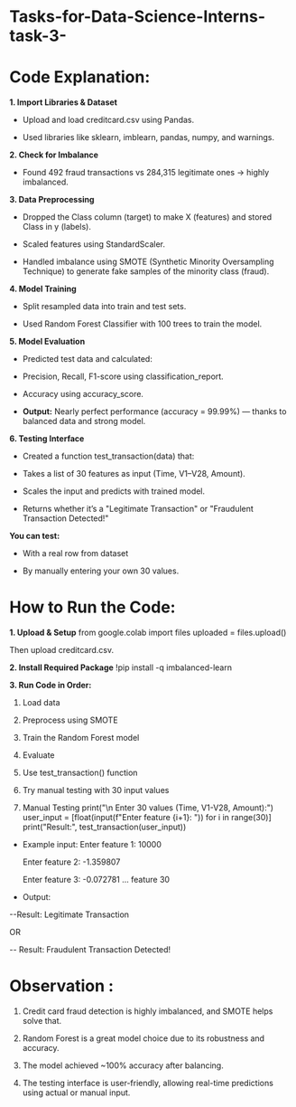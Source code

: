 # Tasks-for-Data-Science-Interns-task-3-

# **Code Explanation:**
 
 **1. Import Libraries & Dataset**
- Upload and load creditcard.csv using Pandas.

- Used libraries like sklearn, imblearn, pandas, numpy, and warnings.

 **2. Check for Imbalance**
- Found 492 fraud transactions vs 284,315 legitimate ones → highly imbalanced.

 **3. Data Preprocessing**
- Dropped the Class column (target) to make X (features) and stored Class in y (labels).

- Scaled features using StandardScaler.

- Handled imbalance using SMOTE (Synthetic Minority Oversampling Technique) to generate fake samples of the minority class (fraud).

**4. Model Training**
- Split resampled data into train and test sets.

- Used Random Forest Classifier with 100 trees to train the model.

 **5. Model Evaluation**
- Predicted test data and calculated:

- Precision, Recall, F1-score using classification_report.

- Accuracy using accuracy_score.

- **Output:** Nearly perfect performance (accuracy = 99.99%) — thanks to balanced data and strong model.

**6. Testing Interface**

- Created a function test_transaction(data) that:

- Takes a list of 30 features as input (Time, V1–V28, Amount).

- Scales the input and predicts with trained model.

- Returns whether it’s a "Legitimate Transaction" or "Fraudulent Transaction Detected!"

**You can test:**

- With a real row from dataset

- By manually entering your own 30 values.

# **How to Run the Code:**
 
**1. Upload & Setup**
   from google.colab
   import files
   uploaded = files.upload()
   
Then upload creditcard.csv.

**2. Install Required Package**
    !pip install -q imbalanced-learn

**3. Run Code in Order:**

1. Load data

2. Preprocess using SMOTE

3. Train the Random Forest model

4. Evaluate

5. Use test_transaction() function

6. Try manual testing with 30 input values

4. Manual Testing
   print("\n Enter 30 values (Time, V1-V28, Amount):")
   user_input = [float(input(f"Enter feature {i+1}: ")) for i in range(30)]
   print("Result:", test_transaction(user_input))
- Example input:
  Enter feature 1: 10000  

  Enter feature 2: -1.359807 

  Enter feature 3: -0.072781   ...  feature 30

 - Output:

 --Result: Legitimate Transaction  

OR  

-- Result: Fraudulent Transaction Detected!

 # **Observation :**
 
1. Credit card fraud detection is highly imbalanced, and SMOTE helps solve that.

2. Random Forest is a great model choice due to its robustness and accuracy.

3. The model achieved ~100% accuracy after balancing.

4. The testing interface is user-friendly, allowing real-time predictions using actual or manual input.
